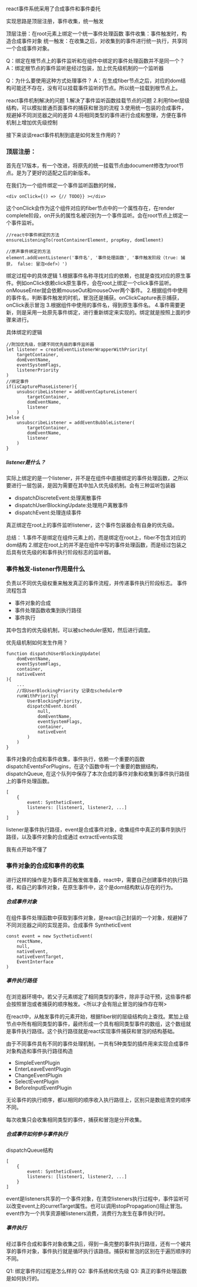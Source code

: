 react事件系统采用了合成事件和事件委托

实现思路是顶层注册，事件收集，统一触发

顶层注册：在root元素上绑定一个统一事件处理函数
事件收集：事件触发时，构造合成事件对象
统一触发：在收集之后，对收集到的事件进行统一执行，共享同一个合成事件对象。

Q：绑定在根节点上的事件监听和在组件中绑定的事件处理函数并不是同一个？
A：绑定根节点的事件监听是经过包装，加上优先级机制的一个监听器

Q：为什么要使用这种方式处理事件？
A：在生成fiber节点之后，对应的dom结构可能还不存在，没有可以挂载事件监听的节点。所以统一挂载到根节点上。

react事件机制解决的问题
1.解决了事件监听函数挂载节点的问题
2.利用fiber层级结构，可以模拟普通页面事件的捕获和冒泡的流程
3.使用统一包装的合成事件，规避掉不同浏览器之间的差异
4.将相同类型的事件进行合成和整理，方便在事件机制上增加优先级控制

接下来谈谈react事件机制到底是如何发生作用的？

### 顶层注册：
首先在17版本，有一个改进，将原先的统一挂载节点由document修改为root节点。是为了更好的适配之后的新版本。

在我们为一个组件绑定一个事件监听函数的时候，
```
<div onClick={() => {// TODO}} ></div>
```
这个onClick会作为这个组件对应的fiber节点中的一个属性存在，在render complete阶段，on开头的属性名被识别为一个事件监听。会在root节点上绑定一个事件监听。

```
//react中事件绑定的方法
ensureListeningTo(rootContainerElement, propKey, domElement)

//原声事件绑定的方法
element.addEventListener('事件名', '事件处理函数', '事件触发阶段（true: 捕获， false: 冒泡<def>）')
```
绑定过程中的具体逻辑
1.根据事件名称寻找对应的依赖，也就是查找对应的原生事件。例如onClick依赖click原生事件，会在root上绑定一个click事件监听。onMouseEnter就会依赖mouseOut和mouseOver两个事件。
2.根据组件中使用的事件名，判断事件触发的时机，冒泡还是捕获。onClickCapture表示捕获，onClick表示冒泡
3.根据组件中使用的事件名，得到原生事件名。
4.事件需要更新，则是采用一处原先事件绑定，进行重新绑定来实现的。绑定就是按照上面的步骤来进行。

具体绑定的逻辑
```
//附加优先级，创建不同优先级的事件监听器
let listener = createEventListenerWrapperWithPriority(
    targetContainer,
    domEventName,
    eventSystemFlags,
    listenerPriority
)
//绑定事件
if(isCapturePhaseListener){
    unsubscribeListener = addEventCaptureListener(
        targetContainer,
        domEventName,
        listener
    )
}else {
    unsubscribeListener = addEventBubbleListener(
        targetContainer,
        domEventName,
        listener
    )
}
```
##### listener是什么？
实际上绑定的是一个listener，并不是在组件中直接绑定的事件处理函数，之所以要进行一层包装，是因为需要在其中加入优先级机制。会有三种监听包装器
 - dispatchDiscreteEvent:处理离散事件
 - dispatchUserBlockingUpdate:处理用户离散事件
 - dispatchEvent:处理连续事件

真正绑定在root上的事件监听listener，这个事件包装器会有自身的优先级。

总结：
1.事件不是绑定在组件元素上的，而是绑定在root上，fiber不包含对应的dom结构
2.绑定在root上的并不是在组件中写的事件处理函数，而是经过包装之后具有优先级的和事件执行阶段标志的监听器。



### 事件触发-listener作用是什么
负责以不同优先级权重来触发真正的事件流程，并传递事件执行阶段标志。
事件流程包含
- 事件对象的合成
- 事件处理函数收集到执行路径
- 事件执行

其中包含的优先级机制，可以被scheduler感知，然后进行调度。

优先级机制如何发生作用？
```
function dispatchUserBlockingUpdate(
    domEventName,
    eventSystemFlags,
    container,
    nativeEvent
){
    ...
    //将UserBlockingPriority 记录在scheduler中
    runWithPriority(
        UserBlockingPriority,
        dispatchEvent.bind(
            null,
            domEventName,
            eventSystemFlags,
            container,
            nativeEvent
        )
    )
}
```

事件对象的合成和事件收集，事件执行，依赖一个重要的函数 dispatchEventsForPlugins，在这个函数中有一个重要的数据结构，dispatchQueue, 在这个队列中保存了本次合成的事件对象和收集到事件执行路径上的事件处理函数。
```
[
    {
        event: SyntheticEvent,
        listeners: [listener1, listener2, ...]
    }
]
```

listener是事件执行路径，event是合成事件对象，收集组件中真正的事件到执行路径，以及事件对象的合成通过 extractEvents实现

我有点开始不懂了

### 事件对象的合成和事件的收集
进行这样的操作是为事件真正触发做准备，react中，需要自己创建事件的执行路径，和自己的事件对象，在原生事件中，这个是dom结构默认存在的行为。

##### 合成事件对象
在组件事件处理函数中获取到事件对象，是react自己封装的一个对象，规避掉了不同浏览器之间的实现差异。合成事件 SyntheticEvent
```
const event = new SyctheticEvent(
    reactName,
    null,
    nativeEvent,
    nativeEventTarget,
    EventInterface
)
```

##### 事件执行路径
在浏览器环境中。若父子元素绑定了相同类型的事件，除非手动干预，这些事件都会按照冒泡或者捕获的顺序触发。<所以才会有阻止冒泡的操作存在啊>

在react中，从触发事件的元素开始，根据fiber树的层级结构向上查找。累加上级节点中所有相同类型的事件，最终形成一个具有相同类型事件的数组，这个数组就是事件执行路径。这个执行路径就是react实现事件捕获和冒泡的结构基础。

由于不同事件具有不同的事件处理机制，一共有5种类型的插件用来实现合成事件对象构造和事件执行路径构造
- SimpleEventPlugin
- EnterLeaveEventPlugin
- ChangeEventPlugin
- SelectEventPlugin
- BeforeInputEventPlugin

无论事件的执行顺序，都以相同的顺序收入执行路径上，区别只是数组清空的顺序不同。

每次收集只会收集相同类型的事件，捕获和冒泡是分开收集。

##### 合成事件如何参与事件执行
dispatchQueue结构
```
[
    {
        event: SyntheticEvent,
        listeners: [listener1, listener2, ...]
    }
]
```
event是listeners共享的一个事件对象，在清空listeners执行过程中，事件监听可以改变event上的curretTarget属性。也可以调用stopPropagation()阻止冒泡。event作为一个共享资源被listeners消费，消费行为发生在事件执行时。

##### 事件执行
经过事件合成和事件对象收集之后，得到一条完整的事件执行路径，还有一个被共享的事件对象，事件执行就是循环执行该路径。捕获和冒泡的区别在于遍历顺序的不同。

Q1: 绑定事件的过程是怎么样的
Q2: 事件系统和优先级
Q3: 真正的事件处理函数是如何执行的。
